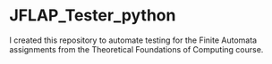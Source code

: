 # JFLAP_Tester_python
I created this repository to automate testing for the Finite Automata assignments from the Theoretical Foundations of Computing course.
